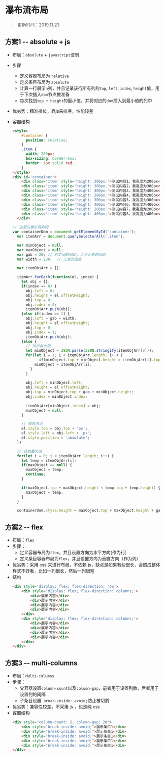 # 瀑布流布局
> 更新时间：2019.11.23
## 方案1 -- absolute + js
* 布局：`absolute` + `javascript`控制
* 步骤
    * 定义容器布局为 `relative` 
    * 定义条目布局为 `absolute`
    * 计算一行展示`n`列，并且记录该行所有列的`top`, `left`, `index`, `height`值，用于下次插入`dom`节点做准备
    * 每次找到`top + height`的最小值，并将对应的`dom`插入到最小值的列中
* 优劣势：精准排位，靠js来排序，性能较差
* 容器结构
    ``` html
    <style>
        #container {
          position: relative;
        }
        .item {
          width: 200px;
          box-sizing: border-box;
          border: 1px solid red;
        }
    </style>
    <div id='container'>
        <div class='item' style='height: 200px;'>测试内容1，我高度为200px</div>
        <div class='item' style='height: 300px;'>测试内容2，我高度为300px</div>
        <div class='item' style='height: 400px;'>测试内容3，我高度为400px</div>
        <div class='item' style='height: 200px;'>测试内容4，我高度为200px</div>
        <div class='item' style='height: 300px;'>测试内容5，我高度为300px</div>
        <div class='item' style='height: 400px;'>测试内容6，我高度为400px</div>
        <div class='item' style='height: 200px;'>测试内容7，我高度为200px</div>
        <div class='item' style='height: 400px;'>测试内容8，我高度为400px</div>
      </div>
    ```

    ``` js
    // 这里只展示两列的
    var containerDom = document.getElementById('container');
      var itemArr = document.querySelectorAll('.item');
    
      var minObject = null;
      var maxObject = null;
      var gab = 20; // 列之间的间距，上下元素的间距
      var width = 200;  // 元素的宽度
    
      var itemObjArr = [];
    
      itemArr.forEach(function(el, index) {
        let obj = {};
        if(index == 0) {
          obj.left = 0;
          obj.height = el.offsetHeight;
          obj.top = 0;
          obj.index = 0;
          itemObjArr.push(obj);
        }else if(index == 1) {
          obj.left = gab + width;
          obj.height = el.offsetHeight;
          obj.top = 0;
          obj.index = 1;
          itemObjArr.push(obj);
        }else {
          // 找出最小值
          let minObject = JSON.parse(JSON.stringify(itemObjArr[0]));
          for(let i = 1; i < itemObjArr.length; i++) {
                if(minObject.top + minObject.height > itemObjArr[i].top + itemObjArr[i].height) {
              minObject = itemObjArr[i];
            }
          }
          
          obj.left = minObject.left;
          obj.height = el.offsetHeight;
          obj.top = minObject.top + gab + minObject.height;
          obj.index = minObject.index;
          
          itemObjArr[minObject.index] = obj;
          minObject = null;
        }
    
        // 修改节点
        el.style.top = obj.top + 'px';
        el.style.left = obj.left + 'px';
        el.style.position = 'absolute';
      })

      // 获取最大值
      for(let i = 0; i < itemObjArr.length; i++) {
        let temp = itemObjArr[i];
        if(maxObject == null) {
          maxObject = temp;
          continue;
        }
    
        if(maxObject.top + maxObject.height < temp.top + temp.height) {
          maxObject = temp;
        }
      }
    
      containerDom.style.height = maxObject.top + maxObject.height + gab + 'px';
    ```
## 方案2 -- flex
* 布局：`flex`
* 步骤：
    * 定义容器布局为`flex`，并且设置方向为水平方向(作为行)
    * 定义条目容器布局为`flex`，并且设置方向为垂直方向（作为列）
* 优劣势：采用 css 来进行布局，不依赖 js，缺点是如果有些很长，会照成整体样式不好看，比如一列很长，然后一列很短
* 结构
    ``` html
    <div style='display: flex; flex-direction: row'>
        <div style='display: flex; flex-direction: columns;'>
            <div>展示内容</div>
            <div>展示内容</div>
            <div>展示内容</div>
            <div>展示内容</div>
        </div>
        <div style='display: flex; flex-direction: columns;'>
            <div>展示内容</div>
            <div>展示内容</div>
            <div>展示内容</div>
            <div>展示内容</div>
        </div>
    </div>
    ```
## 方案3 -- multi-columns
* 布局：`Multi-columns`
* 步骤：
    * 父容器设置`column-count`以及`column-gap`，前者用于设置列数，后者用于设置列的间隔
    * 子条目设置` break-inside: avoid;`防止被切割
* 优劣势：兼容性较差，不采用 js ，也是纯 css
* 容器结构
    ``` html
    <div style="column-count: 2; column-gap: 20">
        <div style="break-inside: avoid;">展示条目1</div>
        <div style="break-inside: avoid;">展示条目1</div>
        <div style="break-inside: avoid;">展示条目1</div>
        <div style="break-inside: avoid;">展示条目1</div> 
        <div style="break-inside: avoid;">展示条目1</div>
    </div>
    ```